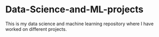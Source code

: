 # Data-Science-and-ML-projects
This is my data science and machine learning repository where I have worked on different projects.
